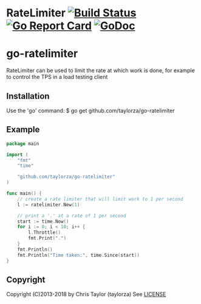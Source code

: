 # RateLimiter [![Build Status](https://travis-ci.org/taylorza/go-ratelimiter.svg?branch=master)](https://travis-ci.org/taylorza/go-ratelimiter) [![Go Report Card](https://goreportcard.com/badge/github.com/taylorza/go-ratelimiter)](https://goreportcard.com/report/github.com/taylorza/go-ratelimiter) [![GoDoc](http://img.shields.io/badge/go-documentation-blue.svg?style=flat-square)](http://godoc.org/github.com/taylorza/go-ratelimiter)


# go-ratelimiter
RateLimiter can be used to limit the rate at which work is done, for example to control the TPS in a load testing client

## Installation
Use the 'go' command:
    $ go get github.com/taylorza/go-ratelimiter

## Example

```go
package main

import (
	"fmt"
	"time"

	"github.com/taylorza/go-ratelimiter"
)

func main() {
	// create a rate limiter that will limit work to 1 per second
	l := ratelimiter.New(1)

	// print a '.' at a rate of 1 per second
	start := time.Now()
	for i := 0; i < 10; i++ {
		l.Throttle()
		fmt.Print(".")
	}
	fmt.Println()
	fmt.Println("Time taken:", time.Since(start))
}
```

## Copyright

Copyright (C)2013-2018 by Chris Taylor (taylorza)
See [LICENSE](https://github.com/taylorza/go-ratelimiter/blob/master/LICENSE)
